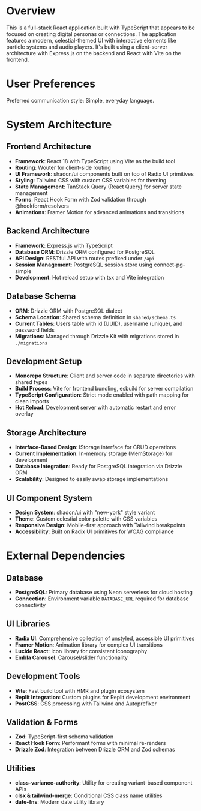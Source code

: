 # Overview

This is a full-stack React application built with TypeScript that appears to be focused on creating digital personas or connections. The application features a modern, celestial-themed UI with interactive elements like particle systems and audio players. It's built using a client-server architecture with Express.js on the backend and React with Vite on the frontend.

# User Preferences

Preferred communication style: Simple, everyday language.

# System Architecture

## Frontend Architecture
- **Framework**: React 18 with TypeScript using Vite as the build tool
- **Routing**: Wouter for client-side routing
- **UI Framework**: shadcn/ui components built on top of Radix UI primitives
- **Styling**: Tailwind CSS with custom CSS variables for theming
- **State Management**: TanStack Query (React Query) for server state management
- **Forms**: React Hook Form with Zod validation through @hookform/resolvers
- **Animations**: Framer Motion for advanced animations and transitions

## Backend Architecture
- **Framework**: Express.js with TypeScript
- **Database ORM**: Drizzle ORM configured for PostgreSQL
- **API Design**: RESTful API with routes prefixed under `/api`
- **Session Management**: PostgreSQL session store using connect-pg-simple
- **Development**: Hot reload setup with tsx and Vite integration

## Database Schema
- **ORM**: Drizzle ORM with PostgreSQL dialect
- **Schema Location**: Shared schema definition in `shared/schema.ts`
- **Current Tables**: Users table with id (UUID), username (unique), and password fields
- **Migrations**: Managed through Drizzle Kit with migrations stored in `./migrations`

## Development Setup
- **Monorepo Structure**: Client and server code in separate directories with shared types
- **Build Process**: Vite for frontend bundling, esbuild for server compilation
- **TypeScript Configuration**: Strict mode enabled with path mapping for clean imports
- **Hot Reload**: Development server with automatic restart and error overlay

## Storage Architecture
- **Interface-Based Design**: IStorage interface for CRUD operations
- **Current Implementation**: In-memory storage (MemStorage) for development
- **Database Integration**: Ready for PostgreSQL integration via Drizzle ORM
- **Scalability**: Designed to easily swap storage implementations

## UI Component System
- **Design System**: shadcn/ui with "new-york" style variant
- **Theme**: Custom celestial color palette with CSS variables
- **Responsive Design**: Mobile-first approach with Tailwind breakpoints
- **Accessibility**: Built on Radix UI primitives for WCAG compliance

# External Dependencies

## Database
- **PostgreSQL**: Primary database using Neon serverless for cloud hosting
- **Connection**: Environment variable `DATABASE_URL` required for database connectivity

## UI Libraries
- **Radix UI**: Comprehensive collection of unstyled, accessible UI primitives
- **Framer Motion**: Animation library for complex UI transitions
- **Lucide React**: Icon library for consistent iconography
- **Embla Carousel**: Carousel/slider functionality

## Development Tools
- **Vite**: Fast build tool with HMR and plugin ecosystem
- **Replit Integration**: Custom plugins for Replit development environment
- **PostCSS**: CSS processing with Tailwind and Autoprefixer

## Validation & Forms
- **Zod**: TypeScript-first schema validation
- **React Hook Form**: Performant forms with minimal re-renders
- **Drizzle Zod**: Integration between Drizzle ORM and Zod schemas

## Utilities
- **class-variance-authority**: Utility for creating variant-based component APIs
- **clsx & tailwind-merge**: Conditional CSS class name utilities
- **date-fns**: Modern date utility library